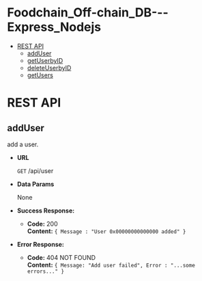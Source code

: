 # Foodchain_Off-chain_DB---Express_Nodejs

- [REST API](#rest-api)
    - [addUser](#addUser)
    - [getUserbyID](#getUserbyID)
    - [deleteUserbyID](#deleteUserbyID)
    - [getUsers](#getUsers)


# REST API

**addUser**
----
  add a user.

* **URL**

  `GET` /api/user

* **Data Params**

  None

* **Success Response:**

  * **Code:** 200 <br />
    **Content:** `{ Message : "User 0x00000000000000 added" }`
 
* **Error Response:**

  * **Code:** 404 NOT FOUND <br />
    **Content:** `{ Message: "Add user failed", Error : "...some errors..." }`

